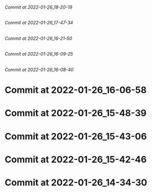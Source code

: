 ###### Commit at 2022-01-26_18-20-19
###### Commit at 2022-01-26_17-47-34
###### Commit at 2022-01-26_16-21-50
###### Commit at 2022-01-26_16-09-25
###### Commit at 2022-01-26_16-08-40
# Commit at 2022-01-26_16-06-58
# Commit at 2022-01-26_15-48-39
# Commit at 2022-01-26_15-43-06
# Commit at 2022-01-26_15-42-46
# Commit at 2022-01-26_14-34-30
